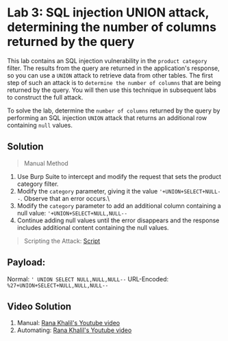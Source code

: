 # Lab 3: SQL injection UNION attack, determining the number of columns returned by the query

This lab contains an SQL injection vulnerability in the `product category` filter. The results from the query are returned in the application's response, so you can use a `UNION` attack to retrieve data from other tables. The first step of such an attack is to `determine the number of columns` that are being returned by the query. You will then use this technique in subsequent labs to construct the full attack.

To solve the lab, determine the `number of columns` returned by the query by performing an SQL injection `UNION` attack that returns an additional row containing `null` values.

## Solution
> Manual Method
1. Use Burp Suite to intercept and modify the request that sets the product category filter.
2. Modify the `category` parameter, giving it the value `'+UNION+SELECT+NULL--`. Observe that an error occurs.\
3. Modify the `category` parameter to add an additional column containing a null value: ```'+UNION+SELECT+NULL,NULL--```
4. Continue adding null values until the error disappears and the response includes additional content containing the null values.

> Scripting the Attack: [Script](https://github.com/darshannn10/PortSwiggers-Web-Sec-Academy/blob/main/SQL-Injection/Lab-03/sqli-lab-03.py)

## Payload:
Normal: `' UNION SELECT NULL,NULL,NULL--`
URL-Encoded: `%27+UNION+SELECT+NULL,NULL,NULL--`

## Video Solution
1. Manual: [Rana Khalil's Youtube video](https://youtu.be/umXGHbEyW5I)
2. Automating: [Rana Khalil's Youtube video](https://www.youtube.com/watch?v=fMPvCyD2v4w&list=PLuyTk2_mYISLaZC4fVqDuW_hOk0dd5rlf&index=3&ab_channel=RanaKhalil)
